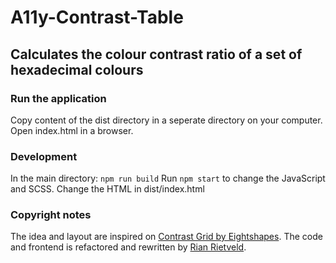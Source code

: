 # A11y-Contrast-Table

## Calculates the colour contrast ratio of a set of hexadecimal colours

### Run the application
Copy content of the dist directory in a seperate directory on your computer.
Open index.html in a browser.

### Development
In the main directory: `npm run build`
Run `npm start` to change the JavaScript and SCSS.
Change the HTML in dist/index.html

### Copyright notes
The idea and layout are inspired on <a href="https://contrast-grid.eightshapes.com">Contrast Grid by Eightshapes</a>.
The code and frontend is refactored and rewritten by <a href="https://rianrietveld.com">Rian Rietveld</a>.